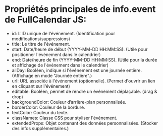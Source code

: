 # Propriétés principales de info.event de FullCalendar JS:

- id: L'ID unique de l'événement. (Identification pour modifications/suppressions)
- title: Le titre de l'événement.
- start: Date/heure de début (YYYY-MM-DD HH:MM:SS). (Utile pour positionner l'événement dans le calendrier)
- end: Date/heure de fin (YYYY-MM-DD HH:MM:SS). (Utile pour la durée et affichage de l'événement dans le calendrier)
- allDay: Booléen, indique si l'événement est une journée entière. (Affichage en mode "Journée entière".)
- url: URL associée à l'événement (optionnelle). (Permet d'ouvrir un lien en cliquant sur l'événement)
- editable: Booléen, permet de rendre un événement déplaçable. (drag & drop)
- backgroundColor: Couleur d’arrière-plan personnalisée.
- borderColor: Couleur de la bordure.
- textColor: Couleur du texte.
- classNames: Classe CSS pour styliser l'événement.
- extendedProps: Objet contenant des données personnalisées. (Stocker des infos supplémentaires.)
